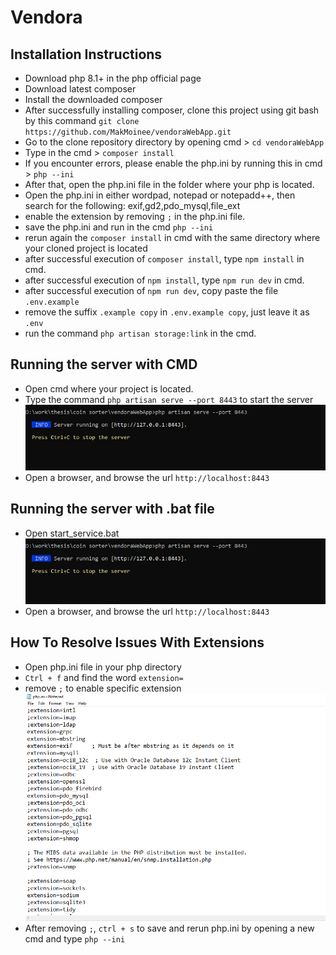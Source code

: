 # Vendora
## Installation Instructions
- Download php 8.1+ in the php official page
- Download latest composer
- Install the downloaded composer
- After successfully installing composer, clone this project using git bash by this command `git clone https://github.com/MakMoinee/vendoraWebApp.git `
- Go to the clone repository directory by opening cmd > `cd vendoraWebApp`
- Type in the cmd > `composer install`
- If you encounter errors, please enable the php.ini by running this in cmd > `php --ini`
- After that, open the php.ini file in the folder where your php is located.
- Open the php.ini in either wordpad, notepad or notepadd++, then search for the following:
exif,gd2,pdo_mysql,file_ext
- enable the extension by removing `;` in the php.ini file.
- save the php.ini and run in the cmd `php --ini`
- rerun again the `composer install` in cmd with the same directory where your cloned project is located
- after successful execution of `composer install`, type `npm install` in cmd.
- after successful execution of `npm install`, type `npm run dev` in cmd.
- after successful execution of `npm run dev`, copy paste the file ``.env.example``
- remove the suffix `.example copy` in ``.env.example copy``, just leave it as `.env`
- run the command `php artisan storage:link` in the cmd.

## Running the server with CMD
- Open cmd where your project is located.
- Type the command `php artisan serve --port 8443` to start the server
![Server Start](server.PNG)
- Open a browser, and browse the url ``http://localhost:8443``

## Running the server with .bat file
- Open start_service.bat
![Server Start](server.PNG)
- Open a browser, and browse the url ``http://localhost:8443``

## How To Resolve Issues With Extensions
- Open php.ini file in your php directory
- `Ctrl + f` and find the word `extension=`
- remove `;` to enable specific extension
![PHP Ini](resolve.PNG)
- After removing `;`, `ctrl + s` to save and rerun php.ini by opening a new cmd and type `php --ini`